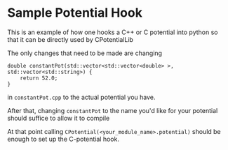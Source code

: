 # Sample Potential Hook

This is an example of how one hooks a C++ or C potential into python so that it can be directly used by CPotentialLib

The only changes that need to be made are changing 

```lang-c
double constantPot(std::vector<std::vector<double> >, std::vector<std::string>) {
    return 52.0;
}
```

in `constantPot.cpp` to the actual potential you have.

After that, changing `constantPot` to the name you'd like for your potential should suffice to allow it to compile

At that point calling `CPotential(<your_module_name>.potential)` should be enough to set up the C-potential hook.